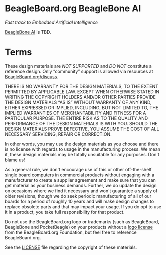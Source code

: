# BeagleBoard.org BeagleBone AI
_Fast track to Embedded Artificial Intelligence_

[BeagleBone AI](https://beagleboard.org/ai) is TBD.

# Terms
These design materials are *NOT SUPPORTED* and *DO NOT* constitute a reference design. Only “community” support is allowed via resources at [BeagleBoard.org/discuss](https://beagleboard.org/discuss).

THERE IS NO WARRANTY FOR THE DESIGN MATERIALS, TO THE EXTENT PERMITTED BY APPLICABLE LAW. EXCEPT WHEN OTHERWISE STATED IN WRITING THE COPYRIGHT HOLDERS AND/OR OTHER PARTIES PROVIDE THE DESIGN MATERIALS “AS IS” WITHOUT WARRANTY OF ANY KIND, EITHER EXPRESSED OR IMPLIED, INCLUDING, BUT NOT LIMITED TO, THE IMPLIED WARRANTIES OF MERCHANTABILITY AND FITNESS FOR A PARTICULAR PURPOSE. THE ENTIRE RISK AS TO THE QUALITY AND PERFORMANCE OF THE DESIGN MATERIALS IS WITH YOU. SHOULD THE DESIGN MATERIALS PROVE DEFECTIVE, YOU ASSUME THE COST OF ALL NECESSARY SERVICING, REPAIR OR CORRECTION.

In other words, you may use the design materials as you choose and there is no license with regards to usage in the manufacturing process. We mean it, these design materials may be totally unsuitable for any purposes. Don't blame us!

As a general rule, we don't encourage use of this or other off-the-shelf single board computers in commercial products without engaging with a manufacturer to create a supplier agreement and make sure that you can get material as your business demands. Further, we do update the design on occasions where we find it necessary and won't guarantee a supply of older revisions, though we do seek periodic manufacturing of all of our boards for a period of roughly 10 years and will make design changes to replace obsolete parts and that may impact your usage. If you do opt to use it in a product, you take full responsibility for that product.

Do not use the BeagleBoard.org logo or trademarks (such as BeagleBoard, BeagleBone and PocketBeagle) on your products without a [logo license](https://beagleboard.org/logo) from the BeagleBoard.org Foundation, but feel free to reference BeagleBoard.org.

See the [LICENSE](https://github.com/beagleboard/beaglebone-ai/blob/master/LICENSE) file regarding the copyright of these materials.

